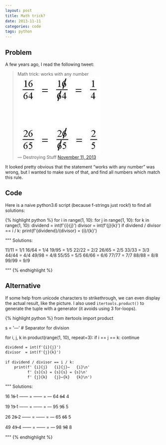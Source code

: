 ```yaml
---
layout: post
title: Math trick?
date: 2013-11-11
categories: code
tags: python
---
```


## Problem

A few years ago, I read the following tweet:

> Math trick: works with any number <br>
> ![16/64 = 1/4 and 26/65 = 2/5](/assets/images/posts/math-trick.jpg)<br>
> — Destroying Stuff [November 11, 2013](https://twitter.com/DestroyingCIips/status/399718664540520448)

It looked pretty obvious that the statement “works with any number” was wrong, but I wanted to make sure of that, and find all numbers which match this rule.

## Code

Here is a naive python3.6 script (because f-strings just rock!) to find all solutions:

{% highlight python %}
for i in range(1, 10):
    for j in range(1, 10):
        for k in range(1, 10):
            dividend = int(f'{i}{j}')
            divisor  = int(f'{j}{k}')
            if dividend / divisor == i / k:
                print(f'{dividend}/{divisor} = {i}/{k}')

"""
Solutions: 

11/11 = 1/1
16/64 = 1/4
19/95 = 1/5
22/22 = 2/2
26/65 = 2/5
33/33 = 3/3
44/44 = 4/4
49/98 = 4/8
55/55 = 5/5
66/66 = 6/6
77/77 = 7/7
88/88 = 8/8
99/99 = 9/9

"""
{% endhighlight %}

## Alternative

If some help from unicode characters to strikethrough, we can even display the actual result, like the picture. I also used `itertools.product()` to generate the tuple with a generator (it avoids using 3 for-loops).

{% highlight python %}
from itertools import product

s = '—'  # Separator for division

for i, j, k in product(range(1, 10), repeat=3):
    if i == j == k:
        continue

    dividend = int(f'{i}{j}')
    divisor  = int(f'{j}{k}')

    if dividend / divisor == i / k:
        print(f' {i}{j}   {i}{j}̶   {i}\n'
              f' {s}{s} = {s}{s} = {s}\n'
              f' {j}{k}   {j}̶{k}   {k}\n')


"""
Solutions: 

 16   16̶   1
 —— = —— = —
 64   6̶4   4

 19   19̶   1
 —— = —— = —
 95   9̶5   5

 26   26̶   2
 —— = —— = —
 65   6̶5   5

 49   49̶   4
 —— = —— = —
 98   9̶8   8

"""
{% endhighlight %}




